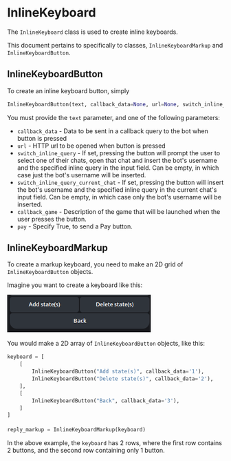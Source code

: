 # InlineKeyboard

The `InlineKeyboard` class is used to create inline keyboards.

This document pertains to specifically to classes, `InlineKeyboardMarkup` and `InlineKeyboardButton`.

## InlineKeyboardButton

To create an inline keyboard button, simply

```py
InlineKeyboardButton(text, callback_data=None, url=None, switch_inline_query=None, switch_inline_query_current_chat=None, callback_game=None, pay=False)
```

You must provide the `text` parameter, and one of the following parameters:

- `callback_data` - Data to be sent in a callback query to the bot when button is pressed
- `url` - HTTP url to be opened when button is pressed
- `switch_inline_query` - If set, pressing the button will prompt the user to select one of their chats, open that chat and insert the bot's username and the specified inline query in the input field. Can be empty, in which case just the bot's username will be inserted.
- `switch_inline_query_current_chat` - If set, pressing the button will insert the bot's username and the specified inline query in the current chat's input field. Can be empty, in which case only the bot's username will be inserted.
- `callback_game` - Description of the game that will be launched when the user presses the button.
- `pay` - Specify True, to send a Pay button.

## InlineKeyboardMarkup

To create a markup keyboard, you need to make an 2D grid of `InlineKeyboardButton` objects.

Imagine you want to create a keyboard like this:

![Example Inline Keyboard](./../assets/example_keyboard.png)

You would make a 2D array of `InlineKeyboardButton` objects, like this:

```py
keyboard = [
    [
        InlineKeyboardButton("Add state(s)", callback_data='1'),
        InlineKeyboardButton("Delete state(s)", callback_data='2'),
    ],
    [
        InlineKeyboardButton("Back", callback_data='3'),
    ]
]

reply_markup = InlineKeyboardMarkup(keyboard)
```

In the above example, the `keyboard` has 2 rows, where the first row contains 2
buttons, and the second row containing only 1 button.
